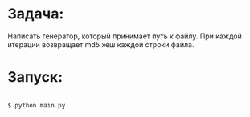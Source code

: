 # Задача:

Написать генератор, который принимает путь к файлу.
При каждой итерации возвращает md5 хеш каждой строки файла.

# Запуск:

```#!bash

$ python main.py

```
